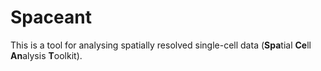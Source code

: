 # Spaceant
This is a tool for analysing spatially resolved single-cell data (**Spa**tial **Ce**ll **An**alysis **T**oolkit).
